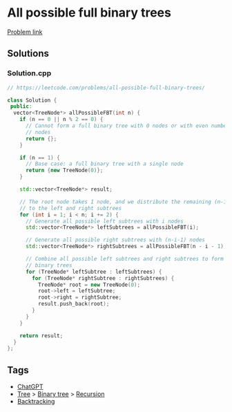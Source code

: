 # All possible full binary trees

[Problem link](https://leetcode.com/problems/all-possible-full-binary-trees/)

## Solutions


### Solution.cpp
```cpp
// https://leetcode.com/problems/all-possible-full-binary-trees/

class Solution {
 public:
  vector<TreeNode*> allPossibleFBT(int n) {
    if (n == 0 || n % 2 == 0) {
      // Cannot form a full binary tree with 0 nodes or with even number of
      // nodes
      return {};
    }

    if (n == 1) {
      // Base case: a full binary tree with a single node
      return {new TreeNode(0)};
    }

    std::vector<TreeNode*> result;

    // The root node takes 1 node, and we distribute the remaining (n-1) nodes
    // to the left and right subtrees
    for (int i = 1; i < n; i += 2) {
      // Generate all possible left subtrees with i nodes
      std::vector<TreeNode*> leftSubtrees = allPossibleFBT(i);

      // Generate all possible right subtrees with (n-i-1) nodes
      std::vector<TreeNode*> rightSubtrees = allPossibleFBT(n - i - 1);

      // Combine all possible left subtrees and right subtrees to form full
      // binary trees
      for (TreeNode* leftSubtree : leftSubtrees) {
        for (TreeNode* rightSubtree : rightSubtrees) {
          TreeNode* root = new TreeNode(0);
          root->left = leftSubtree;
          root->right = rightSubtree;
          result.push_back(root);
        }
      }
    }

    return result;
  }
};
```
## Tags

* [ChatGPT](/README.md#ChatGPT)
* [Tree](/README.md#Tree) > [Binary tree](/README.md#Tree-Binary_tree) > [Recursion](/README.md#Tree-Binary_tree-Recursion)
* [Backtracking](/README.md#Backtracking)
